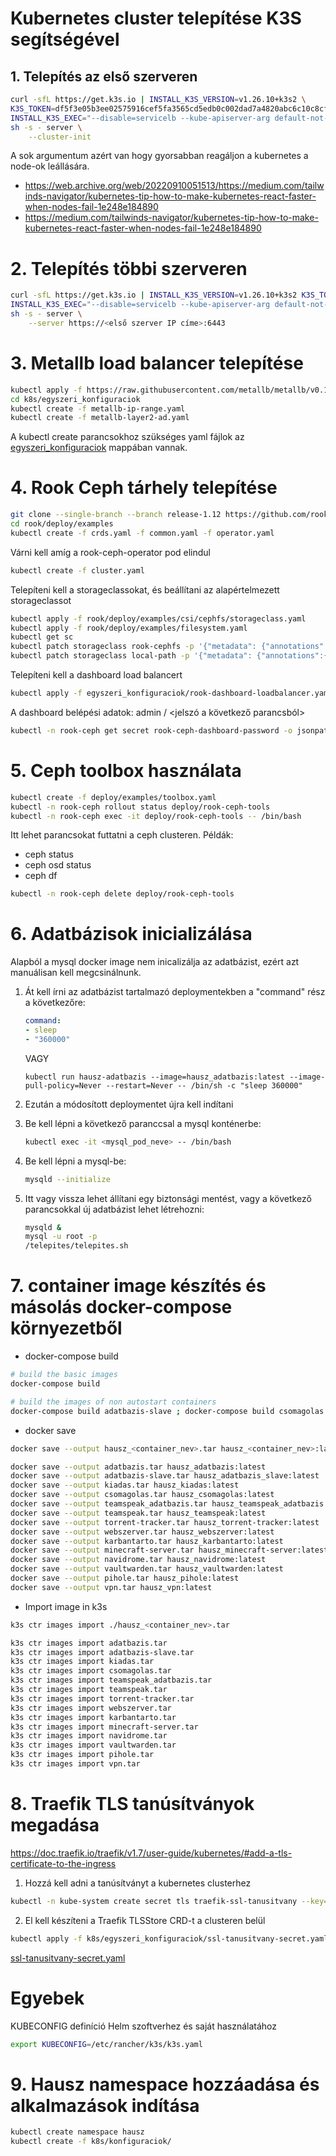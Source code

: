# Kubernetes cluster telepítése K3S segítségével

## 1. Telepítés az első szerveren

```bash
curl -sfL https://get.k3s.io | INSTALL_K3S_VERSION=v1.26.10+k3s2 \
K3S_TOKEN=df5f3e05b3ee02575916cef5fa3565cd5edb0c002dad7a4820abc6c10c8cfd10 \
INSTALL_K3S_EXEC="--disable=servicelb --kube-apiserver-arg default-not-ready-toleration-seconds=60 --kube-apiserver-arg default-unreachable-toleration-seconds=60 --kube-controller-arg node-monitor-period=10s --kube-controller-arg pod-eviction-timeout=20s --kube-controller-arg node-monitor-grace-period=30s --kubelet-arg node-status-update-frequency=3s" \
sh -s - server \
    --cluster-init
```
A sok argumentum azért van hogy gyorsabban reagáljon a kubernetes a node-ok leállására.
- https://web.archive.org/web/20220910051513/https://medium.com/tailwinds-navigator/kubernetes-tip-how-to-make-kubernetes-react-faster-when-nodes-fail-1e248e184890
- https://medium.com/tailwinds-navigator/kubernetes-tip-how-to-make-kubernetes-react-faster-when-nodes-fail-1e248e184890

# 2. Telepítés többi szerveren

```bash
curl -sfL https://get.k3s.io | INSTALL_K3S_VERSION=v1.26.10+k3s2 K3S_TOKEN=df5f3e05b3ee02575916cef5fa3565cd5edb0c002dad7a4820abc6c10c8cfd10 \
INSTALL_K3S_EXEC="--disable=servicelb --kube-apiserver-arg default-not-ready-toleration-seconds=60 --kube-apiserver-arg default-unreachable-toleration-seconds=60 --kube-controller-arg node-monitor-period=10s --kube-controller-arg pod-eviction-timeout=20s --kube-controller-arg node-monitor-grace-period=30s --kubelet-arg node-status-update-frequency=3s" \
sh -s - server \
    --server https://<első szerver IP címe>:6443
```

# 3. Metallb load balancer telepítése

```bash
kubectl apply -f https://raw.githubusercontent.com/metallb/metallb/v0.13.12/config/manifests/metallb-native.yaml
cd k8s/egyszeri_konfiguraciok
kubectl create -f metallb-ip-range.yaml
kubectl create -f metallb-layer2-ad.yaml
```

A kubectl create parancsokhoz szükséges yaml fájlok az [egyszeri_konfiguraciok](egyszeri_konfiguraciok) mappában vannak.

# 4. Rook Ceph tárhely telepítése

```bash
git clone --single-branch --branch release-1.12 https://github.com/rook/rook.git
cd rook/deploy/examples
kubectl create -f crds.yaml -f common.yaml -f operator.yaml
```

Várni kell amíg a rook-ceph-operator pod elindul

```bash
kubectl create -f cluster.yaml
```

Telepíteni kell a storageclassokat, és beállítani az alapértelmezett storageclassot

```bash
kubectl apply -f rook/deploy/examples/csi/cephfs/storageclass.yaml
kubectl apply -f rook/deploy/examples/filesystem.yaml
kubectl get sc
kubectl patch storageclass rook-cephfs -p '{"metadata": {"annotations":{"storageclass.kubernetes.io/is-default-class":"true"}}}'
kubectl patch storageclass local-path -p '{"metadata": {"annotations":{"storageclass.kubernetes.io/is-default-class":"false"}}}'
```

Telepíteni kell a dashboard load balancert

```bash
kubectl apply -f egyszeri_konfiguraciok/rook-dashboard-loadbalancer.yaml
```

A dashboard belépési adatok: admin / <jelszó a következő parancsból>

```bash
kubectl -n rook-ceph get secret rook-ceph-dashboard-password -o jsonpath="{['data']['password']}" | base64 --decode && echo
```

# 5. Ceph toolbox használata

```bash
kubectl create -f deploy/examples/toolbox.yaml
kubectl -n rook-ceph rollout status deploy/rook-ceph-tools
kubectl -n rook-ceph exec -it deploy/rook-ceph-tools -- /bin/bash
```

Itt lehet parancsokat futtatni a ceph clusteren.
Példák:
- ceph status
- ceph osd status
- ceph df

```bash
kubectl -n rook-ceph delete deploy/rook-ceph-tools
```

# 6. Adatbázisok inicializálása

Alapból a mysql docker image nem inicalizálja az adatbázist, ezért azt manuálisan kell megcsinálnunk.
1.  Át kell írni az adatbázist tartalmazó deploymentekben a "command" rész a következőre:
    ```yaml
    command:
    - sleep
    - "360000"
    ```

    VAGY

    ```kubectl run hausz-adatbazis --image=hausz_adatbazis:latest --image-pull-policy=Never --restart=Never -- /bin/sh -c "sleep 360000"```
2. Ezután a módosított deploymentet újra kell indítani
3. Be kell lépni a következő paranccsal a mysql konténerbe:
    ```bash
    kubectl exec -it <mysql_pod_neve> -- /bin/bash
    ```
4. Be kell lépni a mysql-be:
    ```bash
    mysqld --initialize
    ```
5. Itt vagy vissza lehet állítani egy biztonsági mentést, vagy a következő parancsokkal új adatbázist lehet létrehozni:
    ```bash
    mysqld &
    mysql -u root -p
    /telepites/telepites.sh
    ```

# 7. container image készítés és másolás docker-compose környezetből

- docker-compose build
```bash
# build the basic images
docker-compose build

# build the images of non autostart containers
docker-compose build adatbazis-slave ; docker-compose build csomagolas ; docker-compose build karbantarto ; docker-compose build minecraft-server ; docker-compose build navidrome ; docker-compose build vaultwarden ; docker-compose build pihole ; docker-compose build vpn
```

- docker save
```bash
docker save --output hausz_<container_nev>.tar hausz_<container_nev>:latest
```

```bash
docker save --output adatbazis.tar hausz_adatbazis:latest
docker save --output adatbazis-slave.tar hausz_adatbazis_slave:latest
docker save --output kiadas.tar hausz_kiadas:latest
docker save --output csomagolas.tar hausz_csomagolas:latest
docker save --output teamspeak_adatbazis.tar hausz_teamspeak_adatbazis:latest
docker save --output teamspeak.tar hausz_teamspeak:latest
docker save --output torrent-tracker.tar hausz_torrent-tracker:latest
docker save --output webszerver.tar hausz_webszerver:latest
docker save --output karbantarto.tar hausz_karbantarto:latest
docker save --output minecraft-server.tar hausz_minecraft-server:latest
docker save --output navidrome.tar hausz_navidrome:latest
docker save --output vaultwarden.tar hausz_vaultwarden:latest
docker save --output pihole.tar hausz_pihole:latest
docker save --output vpn.tar hausz_vpn:latest
```
- Import image in k3s
```bash
k3s ctr images import ./hausz_<container_nev>.tar
```

```bash
k3s ctr images import adatbazis.tar
k3s ctr images import adatbazis-slave.tar
k3s ctr images import kiadas.tar
k3s ctr images import csomagolas.tar
k3s ctr images import teamspeak_adatbazis.tar
k3s ctr images import teamspeak.tar
k3s ctr images import torrent-tracker.tar
k3s ctr images import webszerver.tar
k3s ctr images import karbantarto.tar
k3s ctr images import minecraft-server.tar
k3s ctr images import navidrome.tar
k3s ctr images import vaultwarden.tar
k3s ctr images import pihole.tar
k3s ctr images import vpn.tar
```

# 8. Traefik TLS tanúsítványok megadása

https://doc.traefik.io/traefik/v1.7/user-guide/kubernetes/#add-a-tls-certificate-to-the-ingress

1. Hozzá kell adni a tanúsítványt a kubernetes clusterhez
```bash
kubectl -n kube-system create secret tls traefik-ssl-tanusitvany --key=privkey.pem --cert=fullchain.pem
```

2. El kell készíteni a Traefik TLSStore CRD-t a clusteren belül
```bash
kubectl apply -f k8s/egyszeri_konfiguraciok/ssl-tanusitvany-secret.yaml
```

[ssl-tanusitvany-secret.yaml](/k8s/egyszeri_konfiguraciok/ssl-tanusitvany-secret.yaml)

# Egyebek

KUBECONFIG definíció Helm szoftverhez és saját használatához

```bash
export KUBECONFIG=/etc/rancher/k3s/k3s.yaml
```

# 9. Hausz namespace hozzáadása és alkalmazások indítása

```bash
kubectl create namespace hausz
kubectl create -f k8s/konfiguraciok/
```